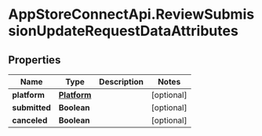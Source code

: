 # AppStoreConnectApi.ReviewSubmissionUpdateRequestDataAttributes

## Properties

Name | Type | Description | Notes
------------ | ------------- | ------------- | -------------
**platform** | [**Platform**](Platform.md) |  | [optional] 
**submitted** | **Boolean** |  | [optional] 
**canceled** | **Boolean** |  | [optional] 


